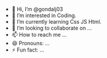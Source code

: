 - 👋 Hi, I’m @gondalj03
- 👀 I’m interested in Coding.
- 🌱 I’m currently learning Css JS Html.
- 💞️ I’m looking to collaborate on ...
- 📫 How to reach me ...
- 😄 Pronouns: ...
- ⚡ Fun fact: ...

<!---
gondalj03/gondalj03 is a ✨ special ✨ repository because its `README.md` (this file) appears on your GitHub profile.
You can click the Preview link to take a look at your changes.
--->
